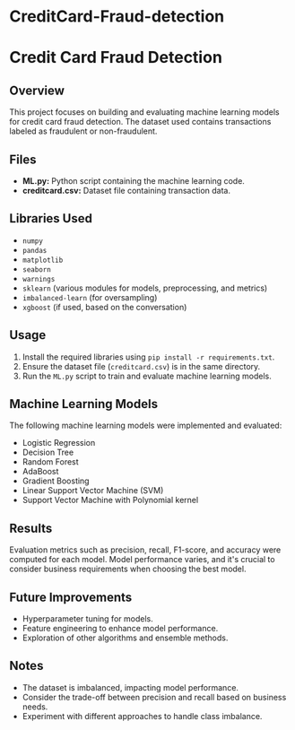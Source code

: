 # CreditCard-Fraud-detection

# Credit Card Fraud Detection

## Overview

This project focuses on building and evaluating machine learning models for credit card fraud detection. The dataset used contains transactions labeled as fraudulent or non-fraudulent.

## Files

- **ML.py:** Python script containing the machine learning code.
- **creditcard.csv:** Dataset file containing transaction data.

## Libraries Used

- `numpy`
- `pandas`
- `matplotlib`
- `seaborn`
- `warnings`
- `sklearn` (various modules for models, preprocessing, and metrics)
- `imbalanced-learn` (for oversampling)
- `xgboost` (if used, based on the conversation)

## Usage

1. Install the required libraries using `pip install -r requirements.txt`.
2. Ensure the dataset file (`creditcard.csv`) is in the same directory.
3. Run the `ML.py` script to train and evaluate machine learning models.

## Machine Learning Models

The following machine learning models were implemented and evaluated:

- Logistic Regression
- Decision Tree
- Random Forest
- AdaBoost
- Gradient Boosting
- Linear Support Vector Machine (SVM)
- Support Vector Machine with Polynomial kernel

## Results

Evaluation metrics such as precision, recall, F1-score, and accuracy were computed for each model. Model performance varies, and it's crucial to consider business requirements when choosing the best model.

## Future Improvements

- Hyperparameter tuning for models.
- Feature engineering to enhance model performance.
- Exploration of other algorithms and ensemble methods.

## Notes

- The dataset is imbalanced, impacting model performance.
- Consider the trade-off between precision and recall based on business needs.
- Experiment with different approaches to handle class imbalance.
